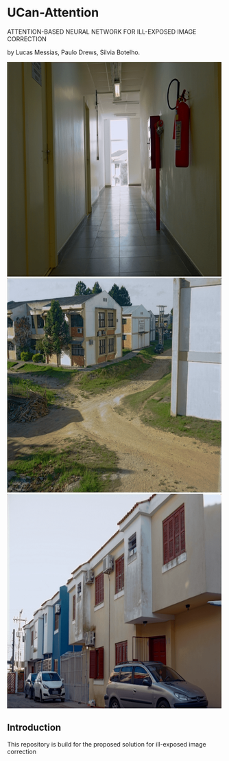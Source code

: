 # UCan-Attention
ATTENTION-BASED NEURAL NETWORK FOR ILL-EXPOSED IMAGE CORRECTION

by Lucas Messias, Paulo Drews, Silvia Botelho.

<p float="left">
  <img src="/images/overexposure/output/new4_ucan000003.png" width="500" />
  <img src="/images/overexposure/output/new4_ucan000019.png" width="500" /> 
  <img src="/images/overexposure/output/new4_ucan000028.png" width="500" />
</p>


## Introduction

This repository is build for the proposed solution for ill-exposed image correction 
